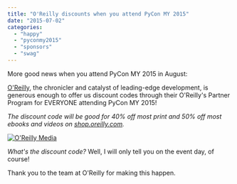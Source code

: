 ```yaml
---
title: "O'Reilly discounts when you attend PyCon MY 2015"
date: "2015-07-02"
categories: 
  - "happy"
  - "pyconmy2015"
  - "sponsors"
  - "swag"
---
```


  
More good news when you attend PyCon MY 2015 in August:  
  
[O'Reilly](http://www.oreilly.com/), the chronicler and catalyst of leading-edge development, is generous enough to offer us discount codes through their O'Reilly's Partner Program for EVERYONE attending PyCon MY 2015!  
  
_The discount code will be good for 40% off most print and 50% off most ebooks and videos on [shop.oreilly.com](http://shop.oreilly.com/)._  

  

[![O'Reilly Media](images/be684-orm_logo_box75_hex.jpg)](http://www.oreilly.com/)

  
_What's the discount code?_ Well, I will only tell you on the event day, of course!  
  
Thank you to the team at O'Reilly for making this happen.
